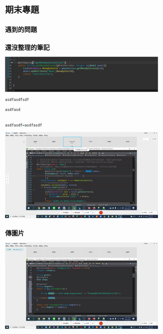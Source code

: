 # 期末專題

## 遇到的問題





## 還沒整理的筆記

![](.gitbook/assets/image%20%28235%29.png)

```r
asdfasdfsdf

asdfasd


asdfasdf=asdfasdf
```

![](.gitbook/assets/image%20%28241%29.png)

## 傳圖片

![](.gitbook/assets/image%20%28240%29.png)

